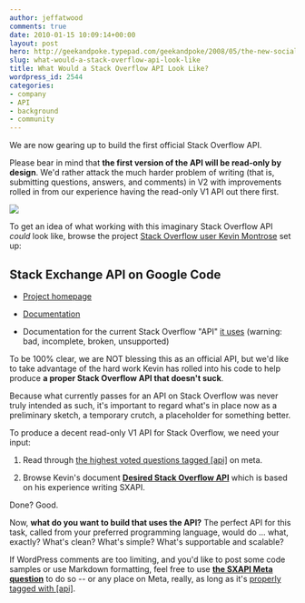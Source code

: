 ```yaml
---
author: jeffatwood
comments: true
date: 2010-01-15 10:09:14+00:00
layout: post
hero: http://geekandpoke.typepad.com/geekandpoke/2008/05/the-new-social.html
slug: what-would-a-stack-overflow-api-look-like
title: What Would a Stack Overflow API Look Like?
wordpress_id: 2544
categories:
- company
- API
- background
- community
---
```



We are now gearing up to build the first official Stack Overflow API.



Please bear in mind that **the first version of the API will be read-only by design**. We'd rather attack the much harder problem of writing (that is, submitting questions, answers, and comments) in V2 with improvements rolled in from our experience having the read-only V1 API out there first.



[![](http://blog.stackoverflow.com/wp-content/uploads/which-api-did-they-use.png)](http://geekandpoke.typepad.com/geekandpoke/2008/05/the-new-social.html)



To get an idea of what working with this imaginary Stack Overflow API _could_ look like, browse the project [Stack Overflow user Kevin Montrose](http://stackoverflow.com/users/80572/kevin-montrose) set up:





## Stack Exchange API on Google Code









  * [Project homepage](http://code.google.com/p/stackexchange-api/)

  * [Documentation](http://stackexchange-api.googlecode.com/svn/trunk/docs/index.htm)

  * Documentation for the current Stack Overflow "API" [it uses](http://code.google.com/p/stackexchange-api/wiki/CurrentAPI) (warning: bad, incomplete, broken, unsupported)




To be 100% clear, we are NOT blessing this as an official API, but we'd like to take advantage of the hard work Kevin has rolled into his code to help produce **a proper Stack Overflow API that doesn't suck**. 



Because what currently passes for an API on Stack Overflow was never truly intended as such, it's important to regard what's in place now as a preliminary sketch, a temporary crutch, a placeholder for something better. 



To produce a decent read-only V1 API for Stack Overflow, we need your input:




  1. Read through [the highest voted questions tagged [api]](http://meta.stackoverflow.com/questions/tagged?tagnames=api&sort=votes) on meta.

  2. Browse Kevin's document **[Desired Stack Overflow API](http://code.google.com/p/stackexchange-api/wiki/DesiredSOApi)** which is based on his experience writing SXAPI.




Done? Good.



Now, **what do you want to build that uses the API?** The perfect API for this task, called from your preferred programming language, would do ... what, exactly? What's clean? What's simple? What's supportable and scalable?



If WordPress comments are too limiting, and you'd like to post some code samples or use Markdown formatting, feel free to use **[the SXAPI Meta question](http://meta.stackoverflow.com/questions/33397/sxapi-a-net-api-for-so-f-u-meta-updated-to-version-4-0)** to do so -- or any place on Meta, really, as long as it's [properly tagged with [api]](http://meta.stackoverflow.com/questions/tagged/api).

